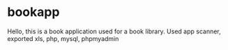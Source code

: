 # bookapp
Hello, this is a book application used for a book library. Used app scanner, exported xls, php, mysql, phpmyadmin
